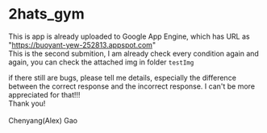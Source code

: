 # 2hats_gym
This is app is already uploaded to Google App Engine, which has URL as "https://buoyant-yew-252813.appspot.com"
<br/> 
This is the second submition, I am already check every condition again and again, you can check the attached img in folder `testImg`


if there still are bugs, please tell me details, especially the difference between the correct response and the incorrect response. I can't be more appreciated for that!!! 
<br/> Thank you!
<br/>
<br/>
Chenyang(Alex) Gao
